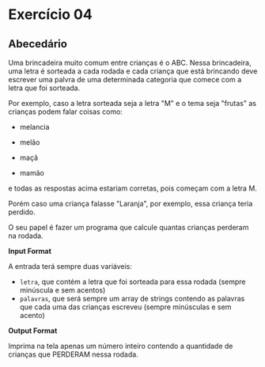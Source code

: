 
# Exercício 04

## Abecedário

Uma brincadeira muito comum entre crianças é o ABC. Nessa brincadeira, uma letra é sorteada a cada rodada e cada criança que está brincando deve escrever uma palvra de uma determinada categoria que comece com a letra que foi sorteada.

Por exemplo, caso a letra sorteada seja a letra "M" e o tema seja "frutas" as crianças podem falar coisas como:

- melancia

- melão

- maçã

- mamão

e todas as respostas acima estariam corretas, pois começam com a letra M.

Porém caso uma criança falasse "Laranja", por exemplo, essa criança teria perdido.

O seu papel é fazer um programa que calcule quantas crianças perderam na rodada.

**Input Format**

A entrada terá sempre duas variáveis:

- `letra`, que contém a letra que foi sorteada para essa rodada (sempre minúscula e sem acentos)
- `palavras`, que será sempre um array de strings contendo as palavras que cada uma das crianças escreveu (sempre minúsculas e sem acento)

**Output Format**

Imprima na tela apenas um número inteiro contendo a quantidade de crianças que PERDERAM nessa rodada.

